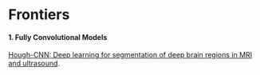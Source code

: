 # Frontiers
#### 1. Fully Convolutional Models
[Hough-CNN: Deep learning for segmentation of deep brain regions in MRI and ultrasound](hhttps://www.sciencedirect.com/science/article/abs/pii/S1077314217300620).
